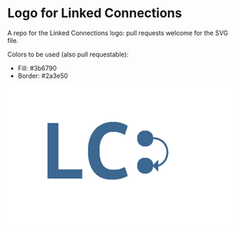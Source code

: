 # Logo for Linked Connections

A repo for the Linked Connections logo: pull requests welcome for the SVG file.

Colors to be used (also pull requestable):
 * Fill: #3b6790
 * Border: #2a3e50

![logo_rect_fill](https://github.com/linkedconnections/logo/blob/master/logo_rect_fill.png)


